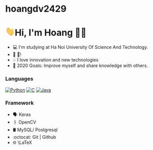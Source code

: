 # hoangdv2429
# <img src="https://raw.githubusercontent.com/ABSphreak/ABSphreak/master/gifs/Hi.gif" width="30px">Hi, I'm Hoang 👨‍💻
- 💻 I'm studying at Ha Noi University Of Science And Technology.
- 🔭  🌱!
- 💡 I love innovation and new technologies
- 🥅 2020 Goals: Improve myself and share knowledge with others. 


### Languages
[![Python](https://img.shields.io/badge/-Python-fff?&logo=python)](https://github.com/adamalston?tab=repositories&q=&type=&language=python)
[![C](https://img.shields.io/badge/-C-fff?&logo=C)](https://github.com/adamalston?tab=repositories&q=&type=&language=c)
[![Java](https://img.shields.io/badge/-Java-fff?&logo=Java&logoColor=007396)](https://github.com/adamalston?tab=repositories&q=&type=&language=java)

### Framework

* 🗣 Keras 
* 🖇️ OpenCV 
* 🛢️ MySQL/ Postgresql
* :octocat: Git | Github
* 🌐 \LaTeX

